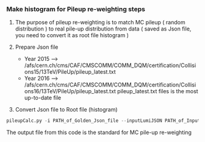 ### Make histogram for **Pileup re-weighting** steps  
1. The purpose of pileup re-weighting is to match MC pileup ( random distribution ) to real pile-up distribution from data ( saved as Json file, you need to convert it as root file histogram )  

2. Prepare Json file  
	- Year 2015 -->  /afs/cern.ch/cms/CAF/CMSCOMM/COMM_DQM/certification/Collisions15/13TeV/PileUp/pileup_latest.txt
	- Year 2016 -->  /afs/cern.ch/cms/CAF/CMSCOMM/COMM_DQM/certification/Collisions16/13TeV/PileUp/pileup_latest.txt
pileup_latest.txt files is the most up-to-date file  

3. Convert Json file to Root file (histogram)  
```python
pileupCalc.py -i PATH_of_Golden_Json_file --inputLumiJSON PATH_of_Input_Lumi_Json_file --calcMode true --minBiasXsec 71300 --maxPileupBin 100 --numPileupBins 100 Output_file_name.root
```

The output file from this code is the standard for MC pile-up re-weighting  


